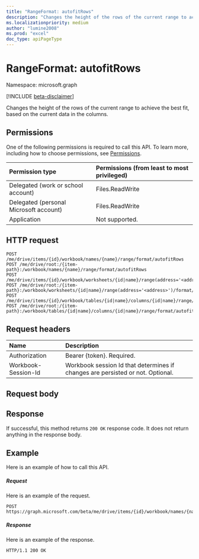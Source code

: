 ```yaml
---
title: "RangeFormat: autofitRows"
description: "Changes the height of the rows of the current range to achieve the best fit, based on the current data in the columns."
ms.localizationpriority: medium
author: "lumine2008"
ms.prod: "excel"
doc_type: apiPageType
---
```


# RangeFormat: autofitRows

Namespace: microsoft.graph

[!INCLUDE [beta-disclaimer](../../includes/beta-disclaimer.md)]

Changes the height of the rows of the current range to achieve the best fit, based on the current data in the columns.
## Permissions
One of the following permissions is required to call this API. To learn more, including how to choose permissions, see [Permissions](/graph/permissions-reference).

|Permission type      | Permissions (from least to most privileged)              |
|:--------------------|:---------------------------------------------------------|
|Delegated (work or school account) | Files.ReadWrite    |
|Delegated (personal Microsoft account) | Files.ReadWrite    |
|Application | Not supported. |

## HTTP request
<!-- { "blockType": "ignored" } -->
```http
POST /me/drive/items/{id}/workbook/names/{name}/range/format/autofitRows
POST /me/drive/root:/{item-path}:/workbook/names/{name}/range/format/autofitRows
POST /me/drive/items/{id}/workbook/worksheets/{id|name}/range(address='<address>')/format/autofitRows
POST /me/drive/root:/{item-path}:/workbook/worksheets/{id|name}/range(address='<address>')/format/autofitRows
POST /me/drive/items/{id}/workbook/tables/{id|name}/columns/{id|name}/range/format/autofitRows
POST /me/drive/root:/{item-path}:/workbook/tables/{id|name}/columns/{id|name}/range/format/autofitRows

```
## Request headers
| Name       | Description|
|:---------------|:----------|
| Authorization  | Bearer {token}. Required. |
| Workbook-Session-Id  | Workbook session Id that determines if changes are persisted or not. Optional.|

## Request body

## Response

If successful, this method returns `200 OK` response code. It does not return anything in the response body.

## Example
Here is an example of how to call this API.
##### Request
Here is an example of the request.

<!-- {
  "blockType": "request",
  "name": "rangeformat_autofitrows"
}-->
```http
POST https://graph.microsoft.com/beta/me/drive/items/{id}/workbook/names/{name}/range/format/autofitRows
```


##### Response
Here is an example of the response. 
<!-- {
  "blockType": "response"
} -->
```http
HTTP/1.1 200 OK
```

<!-- uuid: 8fcb5dbc-d5aa-4681-8e31-b001d5168d79
2015-10-25 14:57:30 UTC -->
<!--
{
  "type": "#page.annotation",
  "description": "RangeFormat: autofitRows",
  "keywords": "",
  "section": "documentation",
  "tocPath": "",
  "suppressions": [
  ]
}
-->


